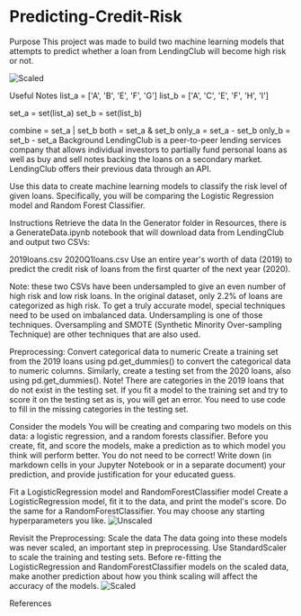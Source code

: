 # Predicting-Credit-Risk
Purpose
This project was made to build two machine learning models that attempts to predict whether a loan from LendingClub will become high risk or not.

![Scaled](https://user-images.githubusercontent.com/85588653/139784456-cdb35189-a02b-45bf-96e8-fa39e05d2234.PNG)

Useful Notes
list_a = ['A', 'B', 'E', 'F', 'G']
list_b = ['A', 'C', 'E', 'F', 'H', 'I']

set_a = set(list_a)
set_b = set(list_b)

combine = set_a | set_b
both = set_a & set_b
only_a = set_a - set_b
only_b = set_b - set_a
Background
LendingClub is a peer-to-peer lending services company that allows individual investors to partially fund personal loans as well as buy and sell notes backing the loans on a secondary market. LendingClub offers their previous data through an API.

Use this data to create machine learning models to classify the risk level of given loans. Specifically, you will be comparing the Logistic Regression model and Random Forest Classifier.

Instructions
Retrieve the data
In the Generator folder in Resources, there is a GenerateData.ipynb notebook that will download data from LendingClub and output two CSVs:

2019loans.csv
2020Q1loans.csv
Use an entire year's worth of data (2019) to predict the credit risk of loans from the first quarter of the next year (2020).

Note: these two CSVs have been undersampled to give an even number of high risk and low risk loans. In the original dataset, only 2.2% of loans are categorized as high risk. To get a truly accurate model, special techniques need to be used on imbalanced data. Undersampling is one of those techniques. Oversampling and SMOTE (Synthetic Minority Over-sampling Technique) are other techniques that are also used.

Preprocessing: Convert categorical data to numeric
Create a training set from the 2019 loans using pd.get_dummies() to convert the categorical data to numeric columns. Similarly, create a testing set from the 2020 loans, also using pd.get_dummies(). Note! There are categories in the 2019 loans that do not exist in the testing set. If you fit a model to the training set and try to score it on the testing set as is, you will get an error. You need to use code to fill in the missing categories in the testing set.

Consider the models
You will be creating and comparing two models on this data: a logistic regression, and a random forests classifier. Before you create, fit, and score the models, make a prediction as to which model you think will perform better. You do not need to be correct! Write down (in markdown cells in your Jupyter Notebook or in a separate document) your prediction, and provide justification for your educated guess.

Fit a LogisticRegression model and RandomForestClassifier model
Create a LogisticRegression model, fit it to the data, and print the model's score. Do the same for a RandomForestClassifier. You may choose any starting hyperparameters you like.
![Unscaled](https://user-images.githubusercontent.com/85588653/139784623-276383f4-cb43-47a6-927a-6e5ee8579a7f.PNG)

Revisit the Preprocessing: Scale the data
The data going into these models was never scaled, an important step in preprocessing. Use StandardScaler to scale the training and testing sets. Before re-fitting the LogisticRegression and RandomForestClassifier models on the scaled data, make another prediction about how you think scaling will affect the accuracy of the models.
![Scaled](https://user-images.githubusercontent.com/85588653/139784705-291c95d6-e18a-46f8-a4b4-8be99f1430f3.PNG)

References
